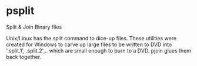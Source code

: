 # psplit
Split &amp; Join Binary files

Unix/Linux has the split command to dice-up files.  These utilities were created for Windows to carve up large files to be written to DVD into '.split.1', .split.2'... which are small enough to burn to a DVD.  pjoin glues them back together.
